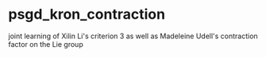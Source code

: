 # psgd_kron_contraction
joint learning of Xilin Li's criterion 3 as well as Madeleine Udell's contraction factor on the Lie group
